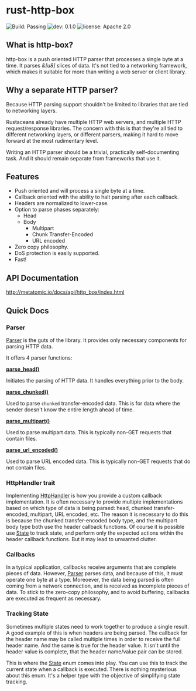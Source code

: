 # rust-http-box

![Build: Passing](https://img.shields.io/badge/build-passing-brightgreen.svg)
![dev: 0.1.0](https://img.shields.io/badge/dev-0.1.0-ff69b4.svg)
![license: Apache 2.0](https://img.shields.io/badge/license-Apache%202.0-blue.svg)

## What is http-box?

http-box is a push oriented HTTP parser that processes a single byte at a time. It parses *&[u8]*
slices of data. It's not tied to a networking framework, which makes it suitable for more than
writing a web server or client library.

## Why a separate HTTP parser?

Because HTTP parsing support shouldn't be limited to libraries that are tied to networking layers.

Rustaceans already have multiple HTTP web servers, and multiple HTTP request/response libraries. The
concern with this is that they're all tied to different networking layers, or different parsers,
making it hard to move forward at the most rudimentary level.

Writing an HTTP parser should be a trivial, practically self-documenting task. And it should remain
separate from frameworks that use it.

## Features

- Push oriented and will process a single byte at a time.
- Callback oriented with the ability to halt parsing after each callback.
- Headers are normalized to lower-case.
- Option to parse phases separately:
  - Head
  - Body
    - Multipart
    - Chunk Transfer-Encoded
    - URL encoded
- Zero copy philosophy.
- DoS protection is easily supported.
- Fast!

## API Documentation

http://metatomic.io/docs/api/http_box/index.html

## Quick Docs

### Parser

[Parser](http://www.metatomic.io/docs/api/http_box/http1/struct.Parser.html) is the guts of
the library. It provides only necessary components for parsing HTTP data.

It offers 4 parser functions:

**[parse_head()](http://www.metatomic.io/docs/api/http_box/http1/struct.Parser.html#method.parse_head)**

Initiates the parsing of HTTP data. It handles everything prior to the body.

**[parse_chunked()](http://www.metatomic.io/docs/api/http_box/http1/struct.Parser.html#method.parse_chunked)**

Used to parse `chunked` transfer-encoded data. This is for data where the sender doesn't know the
entire length ahead of time.

**[parse_multipart()](http://www.metatomic.io/docs/api/http_box/http1/struct.Parser.html#method.parse_multipart)**

Used to parse multipart data. This is typically non-GET requests that contain files.

**[parse_url_encoded()](http://www.metatomic.io/docs/api/http_box/http1/struct.Parser.html#method.parse_url_encoded)**

Used to parse URL encoded data. This is typically non-GET requests that do not contain files.

### HttpHandler trait

Implementing [HttpHandler](http://www.metatomic.io/docs/api/http_box/http1/trait.HttpHandler.html)
is how you provide a custom callback implementation. It is often necessary to provide multiple
implementations based on which type of data is being parsed: head, chunked transfer-encoded,
multipart, URL encoded, etc. The reason it is necessary to do this is because the chunked
transfer-encoded body type, and the multipart body type both use the header callback functions. Of
course it is possible use [State](http://www.metatomic.io/docs/api/http_box/http1/enum.State.html)
to track state, and perform only the expected actions within the header callback functions. But it
may lead to unwanted clutter.

### Callbacks

In a typical application, callbacks receive arguments that are complete pieces of data. However,
[Parser](http://www.metatomic.io/docs/api/http_box/http1/struct.Parser.html) parses data, and
because of this, it must operate one byte at a type. Moreoever, the data being parsed is often
coming from a network connection, and is received as incomplete pieces of data. To stick to the
zero-copy philosophy, and to avoid buffering, callbacks are executed as frequent as necessary.

### Tracking State

Sometimes multiple states need to work together to produce a single result. A good example of this
is when headers are being parsed. The callback for the header name may be called multiple times in
order to receive the full header name. And the same is true for the header value. It isn't until the
header value is complete, that the header name/value pair can be stored.

This is where the [State](http://www.metatomic.io/docs/api/http_box/http1/enum.State.html) enum
comes into play. You can use this to track the current state when a callback is executed. There is
nothing mysterious about this enum. It's a helper type with the objective of simplifying state
tracking.
